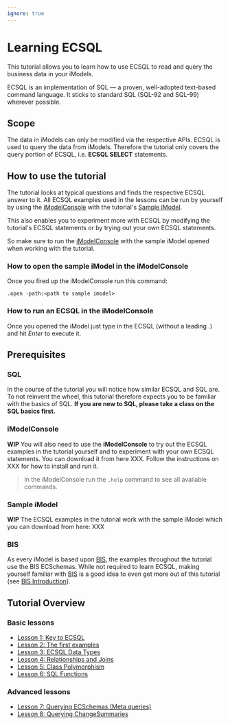 ```yaml
---
ignore: true
---
```

# Learning ECSQL

This tutorial allows you to learn how to use ECSQL to read and query the business data in your iModels.

ECSQL is an implementation of SQL — a proven, well-adopted text-based command language. It sticks to
standard SQL (SQL-92 and SQL-99) wherever possible.

## Scope

The data in iModels can only be modified via the respective APIs. ECSQL is used to query the data from iModels. Therefore the tutorial only covers the query portion of ECSQL, i.e. **ECSQL SELECT** statements.

## How to use the tutorial

The tutorial looks at typical questions and finds the respective ECSQL answer to it. All ECSQL examples used in the lessons can be run by
yourself by using the [iModelConsole](#imodelconsole) with the tutorial's [Sample iModel](#sample-imodel).

This also enables you to experiment more with ECSQL by modifying the tutorial's ECSQL statements or by trying out your own ECSQL statements.

So make sure to run the [iModelConsole](#imodelconsole) with the sample iModel opened when working with the tutorial.

### How to open the sample iModel in the iModelConsole

Once you fired up the iModelConsole run this command:

`.open -path:<path to sample imodel>`

### How to run an ECSQL in the iModelConsole

Once you opened the iModel just type in the ECSQL (without a leading .) and hit *Enter* to execute it.

## Prerequisites

### SQL

In the course of the tutorial you will notice how similar ECSQL and SQL are. To not reinvent the wheel, this tutorial therefore expects you to be familiar with the basics of SQL. **If you are new to SQL, please take a class on the SQL basics first.**

### iModelConsole

**WIP**
You will also need to use the **iModelConsole** to try out the ECSQL examples in the tutorial yourself and to experiment with your own ECSQL statements. You can download it from here XXX. Follow the instructions on XXX for how to install and run it.

> In the iModelConsole run the `.help` command to see all available commands.

### Sample iModel

**WIP**
The ECSQL examples in the tutorial work with the sample iModel which you can download from here: XXX

### BIS

As every iModel is based upon [BIS](../../bis/intro/introduction.md), the examples throughout the tutorial use the BIS ECSchemas. While not required to learn ECSQL, making yourself familiar with [BIS](../../bis/intro/introduction.md) is a good idea to even get more out of this tutorial (see [BIS Introduction](../../bis/intro/introduction.md)).

## Tutorial Overview

### Basic lessons

* [Lesson 1: Key to ECSQL](./KeyToECSQL)
* [Lesson 2: The first examples](./FirstExamples)
* [Lesson 3: ECSQL Data Types](./ECSQLDataTypes)
* [Lesson 4: Relationships and Joins](./Joins)
* [Lesson 5: Class Polymorphism](./PolymorphicQueries)
* [Lesson 6: SQL Functions](./Functions)

### Advanced lessons

* [Lesson 7: Querying ECSchemas (Meta queries)](./MetaQueries)
* [Lesson 8: Querying ChangeSummaries](./ChangeSummaryQueries)
